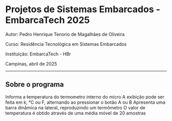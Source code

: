 # Projetos de Sistemas Embarcados - EmbarcaTech 2025

Autor: Pedro Henrique Tenorio de Magalhães de Oliveira

Curso: Residência Tecnológica em Sistemas Embarcados

Instituição: EmbarcaTech - HBr

Campinas, abril de 2025

---

## Sobre o programa

Informa a temperatura do termometro interno do micro
A exibição pode ser feita em k, °C ou F, alternando ao pressionar
o botão A ou B
Apresenta uma barra dinâmica na lateral, reproduzindo um termômetro
O valor de temperatura é obtido através de uma média móvel de 20 amostras

